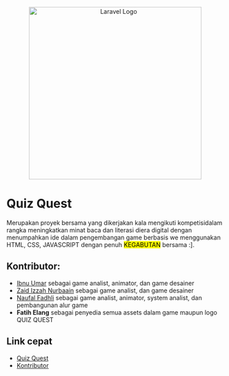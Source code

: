 <p align="center"><img src="https://github.com/Zaidizzah/QuizQuest/blob/main/assets/logo/logo-outline-hitam.png" width="400" alt="Laravel Logo"></p>

# Quiz Quest

Merupakan proyek bersama yang dikerjakan kala mengikuti kompetisidalam rangka meningkatkan minat baca dan literasi diera digital dengan menumpahkan ide dalam pengembangan game berbasis we menggunakan HTML, CSS, JAVASCRIPT dengan penuh <mark>KEGABUTAN</mark> bersama :].

## Kontributor:
- [Ibnu Umar](https://github.com/Slypery) sebagai game analist, animator, dan game desainer
- [Zaid Izzah Nurbaain](https://github.com/Zaidizzah/) sebagai game analist, dan game desainer
- [Naufal Fadhli](https://github.com/Lovrenski) sebagai game analist, animator, system analist, dan pembangunan alur game
- **Fatih Elang** sebagai penyedia semua assets dalam game maupun logo QUIZ QUEST

## Link cepat
- [Quiz Quest](#quiz-quest)
- [Kontributor](#kontributor)
